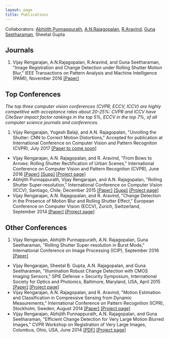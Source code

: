```yaml
---
layout: page
title: Publications
---
```

Collaborators: [Abhijith Punnappurath](http://www.ee.iitm.ac.in/~ee10d038), [A.N.Rajagopalan](http://www.ee.iitm.ac.in/~raju), [R.Aravind](http://www.ee.iitm.ac.in/user/aravind/), [Guna Seetharaman](http://www.cacs.louisiana.edu/~guna/), Sheetal Gupta

## Journals
1. Vijay Rengarajan, A.N.Rajagopalan, R.Aravind, and Guna Seetharaman, "Image Registration and Change Detection under Rolling Shutter Motion Blur," IEEE Transactions on Pattern Analysis and Machine Intelligence (PAMI), November 2016 [\[Paper\]](../pdf/2016_tpami.pdf)

## Top Conferences
*The top three computer vision conferences (CVPR, ECCV, ICCV) are highly competitive with acceptance rates about 20-25%: CVPR and ICCV have CiteSeer impact factor rankings in the top 5%, ECCV in the top 7%, of all computer science journals and conferences.*

1. Vijay Rengarajan, Yogesh Balaji, and A.N. Rajagopalan, "Unrolling the Shutter: CNN to Correct Motion Distortions," Accepted for publication at International Conference on Computer Vision and Pattern Recogniton (CVPR), July 2017 [\[Paper to come soon\]](../pdf/2017_cvpr.pdf)
* Vijay Rengarajan, A.N. Rajagopalan, and R. Aravind, "From Bows to Arrows: Rolling Shutter Rectification of Urban Scenes," International Conference on Computer Vision and Pattern Recogniton (CVPR), June 2016 [\[Paper\]](../pdf/2016_cvpr.pdf) [\[Supp\]](../pdf/2016_cvpr_supp.pdf) [\[Project page\]](../rs_rect/)
* Abhijith Punnappurath, Vijay Rengarajan, and A.N. Rajagopalan, "Rolling Shutter Super-resolution," International Conference on Computer Vision (ICCV), Santiago, Chile, December 2015 [\[Paper\]](../pdf/2015_iccv.pdf) [\[Supp\]](../pdf/2015_iccv_supp.pdf) [\[Project page\]](http://www.ee.iitm.ac.in/~ee10d038/RSSR.html)
* Vijay Rengarajan, A.N. Rajagopalan, and R. Aravind, "Change Detection in the Presence of Motion Blur and Rolling Shutter Effect," European Conference on Computer Vision (ECCV), Zurich, Switzerland, September 2014 [\[Paper\]](../pdf/2014_eccv.pdf) [\[Project page\]](../rs_cd/)

## Other Conferences
1. Vijay Rengarajan, Abhijith Punnappurath, A.N. Rajagopalan, Guna Seetharaman, "Rolling Shutter Super-resolution in Burst Mode," International Conference on Image Processing (ICIP), September 2016 [\[Paper\]](../pdf/2016_icip.pdf)
* Vijay Rengarajan, Sheetal B. Gupta, A.N. Rajagopalan, and Guna Seetharaman, "Illumination Robust Change Detection with CMOS Imaging Sensors," SPIE Defense + Security Symposium, International Society for Optics and Photonics, Baltimore, Maryland, USA, April 2015 [\[Paper\]](../pdf/2015_spie.pdf) [\[Project page\]](../rs_cd/)
* Vijay Rengarajan, A.N. Rajagopalan, and R. Aravind, "Motion Estimation and Classification in Compressive Sensing from Dynamic Measurements," International Conference on Pattern Recognition (ICPR), Stockholm, Sweden, August 2014 [\[Paper\]](../pdf/2014_icpr.pdf) [\[Project page\]](../cs_mot/)
* Vijay Rengarajan, Abhijith Punnappurath, A.N. Rajagopalan, and Guna Seetharaman, "Efficient Change Detection for Very Large Motion Blurred Images," CVPR Workshop on Registration of Very Large Images, Columbus, Ohio, USA, June 2014 [\[PDF\]](../pdf/2014_cvprw.pdf) [\[Project page\]](../gs_mb/)
